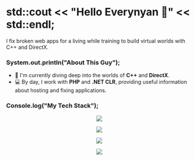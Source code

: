 # std::cout << "Hello Everynyan 👋" << std::endl;
I fix broken web apps for a living while training to build virtual worlds with C++ and DirectX.

### System.out.println("About This Guy");

-   🚀 I'm currently diving deep into the worlds of **C++** and **DirectX**.
-   💻 By day, I work with **PHP** and **.NET CLR**, providing useful information about hosting and fixing applications.

### Console.log("My Tech Stack");

<p align="center">
    <img src="https://skillicons.dev/icons?i=c,cpp,java,python,js,ts,php" />
</p>

<p align="center">
    <img src="https://skillicons.dev/icons?i=laravel,dotnet,wordpress,nginx,mysql,postgres" />
</p>

<p align="center">
    <img src="https://skillicons.dev/icons?i=html,css,tailwind,vite" />
</p>

<p align="center">
    <img src="https://skillicons.dev/icons?i=vim,vscode,neovim,powershell,bash" />
</p>
